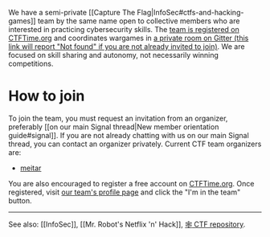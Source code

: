 We have a semi-private [[Capture The Flag|InfoSec#ctfs-and-hacking-games]] team by the same name open to collective members who are interested in practicing cybersecurity skills. The [team is registered on CTFTime.org](https://ctftime.org/team/34635) and coordinates wargames in [a private room on Gitter (this link will report "Not found" if you are not already invited to join)](https://gitter.im/AnarchoTechNYC/CTF). We are focused on skill sharing and autonomy, not necessarily winning competitions.

# How to join

To join the team, you must request an invitation from an organizer, preferably [[on our main Signal thread|New member orientation guide#signal]]. If you are not already chatting with us on our main Signal thread, you can contact an organizer privately. Current CTF team organizers are:

* [meitar](https://github.com/meitar)

You are also encouraged to register a free account on [CTFTime.org](https://ctftime.org/). Once registered, visit [our team's profile page](https://ctftime.org/team/34635) and click the "I'm in the team" button.

---

See also: [[InfoSec]], [[Mr. Robot's Netflix 'n' Hack]], [:spider_web: CTF repository](https://github.com/AnarchoTechNYC/CTF/#readme).